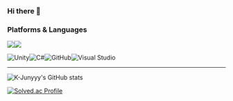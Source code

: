 ### Hi there 👋


### Platforms & Languages
<img src="https://img.shields.io/badge/C++-00599C?style=flat-square&logo=Cplusplus&logoColor=white"/><img src="https://img.shields.io/badge/C%23-239120?style=flat-square&logo=Csharp&logoColor=white"/>

 
![Unity](https://img.shields.io/badge/unity-%23000000.svg?style=for-the-badge&logo=unity&logoColor=white)![C#](https://img.shields.io/badge/c%23-%23239120.svg?style=for-the-badge&logo=c-sharp&logoColor=white)![GitHub](https://img.shields.io/badge/github-%23121011.svg?style=for-the-badge&logo=github&logoColor=white)![Visual Studio](https://img.shields.io/badge/visualstudio-5C2D91.svg?style=for-the-badge&logo=visualstudio&logoColor=purple)

---

![K-Junyyy's GitHub stats](https://github-readme-stats.vercel.app/api?username=qkrdngur&show_icons=true&theme=material-palenight)

[![Solved.ac Profile](http://mazassumnida.wtf/api/generate_badge?boj=pwh)](https://solved.ac/pwh)
<!--
**qkrdngur/qkrdngur** is a ✨ _special_ ✨ repository because its `README.md` (this file) appears on your GitHub profile.

Here are some ideas to get you started:

- 🔭 I’m currently working on ...
- 🌱 I’m currently learning ...
- 👯 I’m looking to collaborate on ...
- 🤔 I’m looking for help with ...
- 💬 Ask me about ...
- 📫 How to reach me: ...
- 😄 Pronouns: ...
- ⚡ Fun fact: ...
-->
